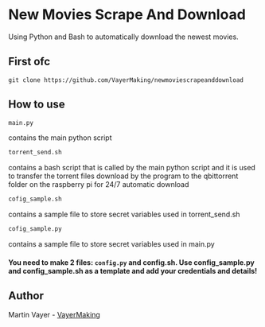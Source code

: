 # New Movies Scrape And Download



Using Python and Bash to automatically download the newest movies.



## First ofc

    git clone https://github.com/VayerMaking/newmoviescrapeanddownload


## How to use

```sh
main.py
```
contains the main python script

```sh
torrent_send.sh
```
contains a bash script that is called by the main python script and it is used to transfer the torrent files download by the program to the qbittorrent folder on the raspberry pi for 24/7 automatic download

```sh
cofig_sample.sh
```

contains a sample file to store secret variables used in torrent_send.sh

```sh
cofig_sample.py
```

contains a sample file to store secret variables used in main.py

#### You need to make 2 files: ```config.py``` and config.sh. Use config_sample.py and config_sample.sh as a template and add your credentials and details!

## Author

Martin Vayer - [VayerMaking](https://github.com/VayerMaking)
